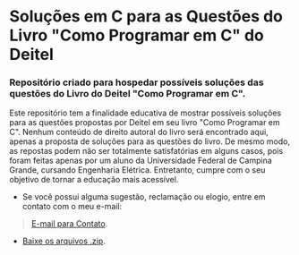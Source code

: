 # Soluções em C para as Questões do Livro "Como Programar em C" do Deitel
### Repositório criado para hospedar possíveis soluções das questões do Livro do Deitel "Como Programar em C".

Este repositório tem a finalidade educativa de mostrar possíveis soluções para as questões propostas por Deitel em seu livro "Como Programar em C". Nenhum conteúdo de direito autoral do livro será encontrado aqui, apenas a proposta de soluções para as questões do livro. De mesmo modo, as repostas podem não ser totalmente satisfatórias em alguns casos, pois foram feitas apenas por um aluno da Universidade Federal de Campina Grande, cursando Engenharia Elétrica. Entretanto, cumpre com o seu objetivo de tornar a educação mais acessível.

- Se você possui alguma sugestão, reclamação ou elogio, entre em contato com o meu e-mail:
> <a href = "mailto:alyssonmachado388@gmail.com" target = "_blank">E-mail para Contato</a>.

- <a href = "https://github.com/Alyssonmach/Programas-em-C/archive/master.zip" target = "_blank">Baixe os arquivos .zip</a>.